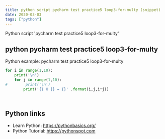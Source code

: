 ```yaml
---
title: python script pycharm test practice5 loop3-for-multy (snippet)
date: 2020-03-03
tags: ["python"]
---
```

Python script 'pycharm test practice5 loop3-for-multy'


## python pycharm test practice5 loop3-for-multy

Python example: pycharm test practice5 loop3-for-multy

```python
for i in range(1,10):
    print('\n')
    for j in range(1,10):
#        print('\n')
        print('{} X {} = {}' .format(i,j,i*j))




```

## Python links

- Learn Python: https://pythonbasics.org/
- Python Tutorial: https://pythonspot.com
